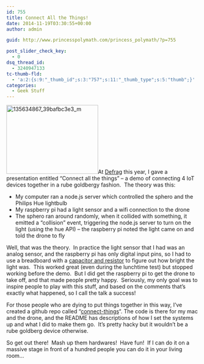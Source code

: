 ```yaml
---
id: 755
title: Connect All the Things!
date: 2014-11-19T03:30:55+00:00
author: admin

guid: http://www.princesspolymath.com/princess_polymath/?p=755

post_slider_check_key:
  - 0
dsq_thread_id:
  - 3240947133
tc-thumb-fld:
  - 'a:2:{s:9:"_thumb_id";s:3:"757";s:11:"_thumb_type";s:5:"thumb";}'
categories:
  - Geek Stuff
---
```

<a href="http://www.princesspolymath.com/princess_polymath/wp-content/uploads/2014/11/135634867_39bafbc3e3_m.jpg" class="grouped_elements" rel="tc-fancybox-group755"><img class="alignleft wp-image-757 size-full" src="http://www.princesspolymath.com/princess_polymath/wp-content/uploads/2014/11/135634867_39bafbc3e3_m.jpg" alt="135634867_39bafbc3e3_m" width="240" height="180" /></a>At [Defrag](http://www.defragcon.com) this year, I gave a presentation entitled &#8220;Connect all the things&#8221; &#8211; a demo of connecting 4 IoT devices together in a rube goldbergy fashion.  The theory was this:

  * My computer ran a node.js server which controlled the sphero and the Philips Hue lightbulb
  * My raspberry pi had a light sensor and a wifi connection to the drone
  * The sphero ran around randomly, when it collided with something, it emitted a &#8220;collision&#8221; event, triggering the node.js server to turn on the light (using the hue API) &#8211; the raspberry pi noted the light came on and told the drone to fly

Well, that was the theory.  In practice the light sensor that I had was an analog sensor, and the raspberry pi has only digital input pins, so I had to use a breadboard with a [capacitor and resistor](http://www.raspberrypi-spy.co.uk/2012/08/reading-analogue-sensors-with-one-gpio-pin/) to figure out how bright the light was.  This worked great (even during the lunchtime test) but stopped working before the demo.  But I did get the raspberry pi to get the drone to take off, and that made people pretty happy.  Seriously, my only goal was to inspire people to play with this stuff, and based on the comments that&#8217;s exactly what happened, so I call the talk a success!

For those people who are dying to put things together in this way, I&#8217;ve created a github repo called &#8220;[connect-things](https://github.com/synedra/connect-things)&#8220;. The code is there for my mac and the drone, and the README has descriptions of how I set the systems up and what I did to make them go.  It&#8217;s pretty hacky but it wouldn&#8217;t be a rube goldberg device otherwise.

So get out there!  Mash up them hardwares!  Have fun!  If I can do it on a massive stage in front of a hundred people you can do it in your living room&#8230;